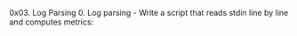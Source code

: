 0x03. Log Parsing
0. Log parsing - Write a script that reads stdin line by line and computes metrics:
